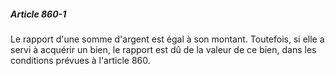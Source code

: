 ##### Article 860-1

Le rapport d'une somme d'argent est égal à son montant. Toutefois, si elle a servi à acquérir un bien, le rapport est dû de la valeur de ce bien, dans les conditions prévues à l'article 860.

